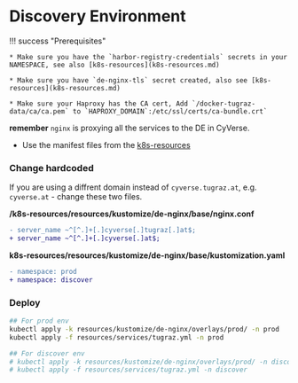 # Discovery Environment

!!! success "Prerequisites"

    * Make sure you have the `harbor-registry-credentials` secrets in your NAMESPACE, see also [k8s-resources](k8s-resources.md)

    * Make sure you have `de-nginx-tls` secret created, also see [k8s-resources](k8s-resources.md)

    * Make sure your Haproxy has the CA cert, Add `/docker-tugraz-data/ca/ca.pem` to `HAPROXY_DOMAIN`:/etc/ssl/certs/ca-bundle.crt`


**remember** `nginx` is proxying all the services to the DE in CyVerse.

* Use the manifest files from the [k8s-resources](k8s-resources.md)

### Change hardcoded

If you are using a diffrent domain instead of `cyverse.tugraz.at`, e.g. `cyverse.at` - change these two files.

**/k8s-resources/resources/kustomize/de-nginx/base/nginx.conf**

```diff
- server_name ~^[^.]+[.]cyverse[.]tugraz[.]at$;
+ server_name ~^[^.]+[.]cyverse[.]at$;
```

**k8s-resources/resources/kustomize/de-nginx/base/kustomization.yaml**

```diff
- namespace: prod
+ namespace: discover
```

### Deploy

```bash
## For prod env
kubectl apply -k resources/kustomize/de-nginx/overlays/prod/ -n prod
kubectl apply -f resources/services/tugraz.yml -n prod

## For discover env
# kubectl apply -k resources/kustomize/de-nginx/overlays/prod/ -n discover
# kubectl apply -f resources/services/tugraz.yml -n discover
```
